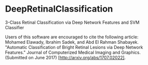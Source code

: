 # DeepRetinalClassification
3-Class Retinal Classification via Deep Network Features and SVM Classifier

Users of this software are encouraged to cite the following article: Mohamed Elawady, Ibrahim Sadek, and Abd El Rahman Shabayek. "Automatic Classification of Bright Retinal Lesions via Deep Network Features." Journal of Computerized Medical Imaging and Graphics. (Submitted on June 2017) [http://arxiv.org/abs/1707.02022].

